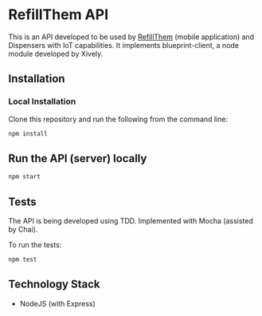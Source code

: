 # RefillThem API

This is an API developed to be used by [RefillThem](https://github.com/Altoros/refill-them) (mobile application) and Dispensers with IoT capabilities. It implements blueprint-client, a node module developed by Xively.

## Installation

### Local Installation

Clone this repository and run the following from the command line:

```sh
npm install
```

## Run the API (server) locally

```sh
npm start
```

## Tests

The API is being developed using TDD. Implemented with Mocha (assisted by Chai).

To run the tests:
```sh
npm test
```

## Technology Stack

- NodeJS (with Express)